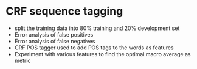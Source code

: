 # CRF sequence tagging
- split the training data into 80% training and 20% development set
- Error analysis of false positives
- Error analysis of false negatives
- CRF POS tagger used to add POS tags to the words as features
- Experiment with various features to find the optimal macro average as metric 
